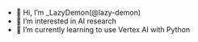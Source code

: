 - 👋 Hi, I’m _LazyDemon(@lazy-demon)
- 👀 I’m interested in AI research
- 🌱 I’m currently learning to use Vertex AI with Python

<!---
- 💞️ I’m looking to collaborate on ...
- 📫 How to reach me ...

lazy-demon/lazy-demon is a ✨ special ✨ repository because its `README.md` (this file) appears on your GitHub profile.
You can click the Preview link to take a look at your changes.
--->
